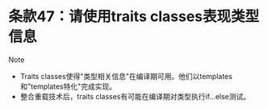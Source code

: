 # 条款47：请使用traits classes表现类型信息

> [!NOTE]
>
> - Traits classes使得"类型相关信息"在编译期可用。他们以templates和"templates特化"完成实现。
> - 整合重载技术后，traits classes有可能在编译期对类型执行if...else测试。
